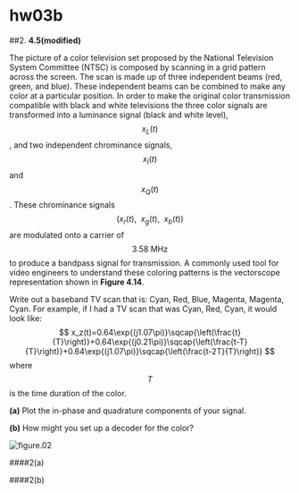 # hw03b

##2.
**4.5(modified)**

The picture of a color television set proposed by the National Television System Committee (NTSC) is composed by scanning in a grid pattern across the screen.  The scan is made up of three independent beams (red, green, and blue).  These independent beams can be combined to make any color at a particular position.  In order to make the original color transmission compatible with black and white televisions the three color signals  are transformed into a luminance signal (black and white level), $$x_L(t)$$, and two independent chrominance signals, $$x_I(t)$$ and $$x_Q(t)$$. These chrominance signals $$\left(x_r(t),\:\:x_g(t),\:\:x_b(t)\right) $$ are modulated onto a carrier of $$3.58\:\text{MHz}$$ to produce a bandpass signal for transmission.  A commonly used tool for video engineers to understand these coloring patterns is the vectorscope representation shown in **Figure 4.14**.

Write out a baseband TV scan that is: Cyan, Red, Blue, Magenta, Magenta, Cyan.  For example, if I had a TV scan that was Cyan, Red, Cyan, it would look like: 
$$
x_z(t)=0.64\exp{(j1.07\pi)}\sqcap{\left(\frac{t}{T}\right)}+0.64\exp{(j0.21\pi)}\sqcap{\left(\frac{t-T}{T}\right)}+0.64\exp{(j1.07\pi)}\sqcap{\left(\frac{t-2T}{T}\right)}
$$
where $$T$$ is the time duration of the color.

**(a)** Plot the in-phase and quadrature components of your signal.

**(b)** How might you set up a decoder for the color?

![figure.02](hw03/hw03-fig02.png)


####2(a)


####2(b)